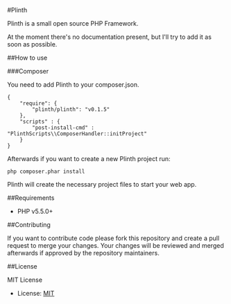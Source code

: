 #Plinth

Plinth is a small open source PHP Framework.

At the moment there's no documentation present, but I'll try to add it as soon as possible.

##How to use

###Composer

You need to add Plinth to your composer.json.

	{
	    "require": {
	        "plinth/plinth": "v0.1.5"
	    },
	    "scripts" : {
	    	"post-install-cmd" : "PlinthScripts\\ComposerHandler::initProject"
	    }
	}
	
Afterwards if you want to create a new Plinth project run:

	php composer.phar install
	
Plinth will create the necessary project files to start your web app.

##Requirements

* PHP v5.5.0+

##Contributing

If you want to contribute code please fork this repository and create a pull request to merge your changes.
Your changes will be reviewed and merged afterwards if approved by the repository maintainers.

##License

MIT License

* License: [MIT](LICENSE)